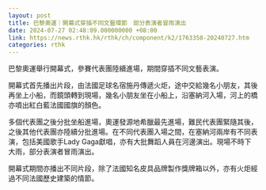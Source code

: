 ```yaml
---
layout: post
title: 巴黎奧運｜開幕式穿插不同文藝環節　部分表演者冒雨演出
date: 2024-07-27 02:48:09.000000000 +08:00
link: https://news.rthk.hk/rthk/ch/component/k2/1763358-20240727.htm
categories: rthk
---
```


巴黎奧運舉行開幕式，參賽代表團陸續進場，期間穿插不同文藝表演。

開幕式首先播出片段，由法國足球名宿施丹傳遞火炬，途中交給幾名小朋友，其後再坐上小船，而鏡頭轉到現場，幾名小朋友坐在小船上，沿塞納河入場，河上的橋亦噴出紅白藍法國國旗的顏色。

多個代表團之後分批坐船進場，奧運發源地希臘最先進場，難民代表團緊隨其後，之後其他代表團亦陸續分批進場。在不同代表團入場之間，在塞納河兩岸有不同表演，包括美國歌手Lady Gaga獻唱，亦有大批舞蹈人員在河邊演出。現場不時下大雨，部分表演者冒雨演出。

開幕式期間亦播出不同片段，除了法國知名皮具品牌製作獎牌箱以外，亦有火炬經過不同法國歷史建築的情節。
